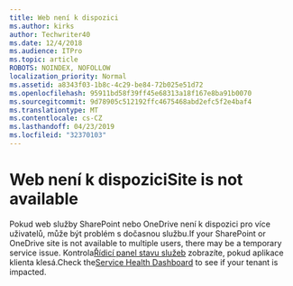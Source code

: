 ```yaml
---
title: Web není k dispozici
ms.author: kirks
author: Techwriter40
ms.date: 12/4/2018
ms.audience: ITPro
ms.topic: article
ROBOTS: NOINDEX, NOFOLLOW
localization_priority: Normal
ms.assetid: a8343f03-1b8c-4c29-be84-72b025e51d72
ms.openlocfilehash: 95911bd58f39ff45e68313a18f167e8ba91b0070
ms.sourcegitcommit: 9d78905c512192ffc4675468abd2efc5f2e4baf4
ms.translationtype: MT
ms.contentlocale: cs-CZ
ms.lasthandoff: 04/23/2019
ms.locfileid: "32370103"
---
```

# <a name="site-is-not-available"></a><span data-ttu-id="3f526-102">Web není k dispozici</span><span class="sxs-lookup"><span data-stu-id="3f526-102">Site is not available</span></span>

<span data-ttu-id="3f526-103">Pokud web služby SharePoint nebo OneDrive není k dispozici pro více uživatelů, může být problém s dočasnou službu.</span><span class="sxs-lookup"><span data-stu-id="3f526-103">If your SharePoint or OneDrive site is not available to multiple users, there may be a temporary service issue.</span></span> <span data-ttu-id="3f526-104">Kontrola[Řídicí panel stavu služeb](https://admin.microsoft.com/AdminPortal/Home#/servicehealth) zobrazíte, pokud aplikace klienta klesá.</span><span class="sxs-lookup"><span data-stu-id="3f526-104">Check the[Service Health Dashboard](https://admin.microsoft.com/AdminPortal/Home#/servicehealth) to see if your tenant is impacted.</span></span> 
  

